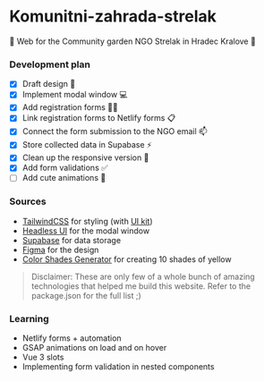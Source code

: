 # Komunitni-zahrada-strelak

🌱 Web for the Community garden NGO Strelak in Hradec Kralove 🌱

### Development plan

- [x] Draft design 🎨
- [x] Implement modal window 💻
- [x] Add registration forms 👩‍🌾
- [x] Link registration forms to Netlify forms 📋
- [x] Connect the form submission to the NGO email 📫
- [x] Store collected data in Supabase ⚡
- [x] Clean up the responsive version 📱
- [x] Add form validations ✅
- [ ] Add cute animations 🌳

### Sources

- [TailwindCSS](https://tailwindcss.com/) for styling (with [UI kit](https://tailwindui.com/))
- [Headless UI](https://headlessui.dev/) for the modal window
- [Supabase](https://supabase.com/) for data storage
- [Figma](https://www.figma.com/) for the design
- [Color Shades Generator](https://mdigi.tools/color-shades/) for creating 10 shades of yellow

> Disclaimer: These are only few of a whole bunch of amazing technologies that helped me build this website. Refer to the package.json for the full list ;)

### Learning

- Netlify forms + automation
- GSAP animations on load and on hover
- Vue 3 slots
- Implementing form validation in nested components
